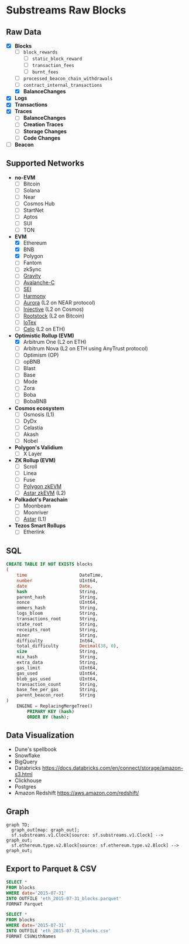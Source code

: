 # Substreams Raw Blocks

## Raw Data

- [x] **Blocks**
  - [ ] `block_rewards`
    - [ ] `static_block_reward`
    - [ ] `transaction_fees`
    - [ ] `burnt_fees`
  - [ ] `processed_beacon_chain_withdrawals`
  - [ ] `contract_internal_transactions`
  - [x] **BalanceChanges**
- [x] **Logs**
- [x] **Transactions**
- [x] **Traces**
  - [ ] **BalanceChanges**
  - [ ] **Creation Traces**
  - [ ] **Storage Changes**
  - [ ] **Code Changes**
- [ ] **Beacon**

## Supported Networks

- **no-EVM**
  - [ ] Bitcoin
  - [ ] Solana
  - [ ] Near
  - [ ] Cosmos Hub
  - [ ] StartNet
  - [ ] Aptos
  - [ ] SUI
  - [ ] TON
- **EVM**
  - [x] Ethereum
  - [x] BNB
  - [x] Polygon
  - [ ] Fantom
  - [ ] zkSync
  - [ ] [Gravity](https://gravity.xyz/)
  - [ ] [Avalanche-C](https://avax.network/)
  - [ ] [SEI](https://www.sei.io/)
  - [ ] [Harmony](https://www.harmony.one/)
  - [ ] [Aurora](https://aurora.dev/) (L2 on NEAR protocol)
  - [ ] [Injective](https://injective.com/) (L2 on Cosmos)
  - [ ] [Rootstock](https://rootstock.io/) (L2 on Bitcoin)
  - [ ] [IoTex](https://iotex.io/)
  - [ ] [Celo](https://celo.org/) (L2 on ETH)
- **Optimistic Rollup (EVM)**
  - [x] Arbitrum One (L2 on ETH)
  - [ ] Arbitrum Nova (L2 on ETH using AnyTrust protocol)
  - [ ] Optimism (OP)
  - [ ] opBNB
  - [ ] Blast
  - [ ] Base
  - [ ] Mode
  - [ ] Zora
  - [ ] Boba
  - [ ] BobaBNB
- **Cosmos ecosystem**
  - [ ] Osmosis (L1)
  - [ ] DyDx
  - [ ] Celastia
  - [ ] Akash
  - [ ] Nobel
- **Polygon's Validium**
  - [ ] X Layer
- **ZK Rollup (EVM)**
  - [ ] Scroll
  - [ ] Linea
  - [ ] Fuse
  - [ ] [Polygon zkEVM](https://polygon.technology/polygon-zkevm)
  - [ ] [Astar zkEVM](https://astar.network/) (L2)
- **Polkadot's Parachain**
  - [ ] Moonbeam
  - [ ] Moonriver
  - [ ] [Astar](https://astar.network/) (L1)
- **Tezos Smart Rollups**
  - [ ] Etherlink

## SQL

```sql
CREATE TABLE IF NOT EXISTS blocks
(
    time                    DateTime,
    number                  UInt64,
    date                    Date,
    hash                    String,
    parent_hash             String,
    nonce                   UInt64,
    ommers_hash             String,
    logs_bloom              String,
    transactions_root       String,
    state_root              String,
    receipts_root           String,
    miner                   String,
    difficulty              Int64,
    total_difficulty        Decimal(38, 0),
    size                    String,
    mix_hash                String,
    extra_data              String,
    gas_limit               UInt64,
    gas_used                UInt64,
    blob_gas_used           UInt64,
    transaction_count       String,
    base_fee_per_gas        String,
    parent_beacon_root      String
)
    ENGINE = ReplacingMergeTree()
        PRIMARY KEY (hash)
        ORDER BY (hash);
```

## Data Visualization

- Dune's spellbook
- Snowflake
- BigQuery
- Databricks
  <https://docs.databricks.com/en/connect/storage/amazon-s3.html>
- Clickhouse
- Postgres
- Amazon Redshift
  <https://aws.amazon.com/redshift/>

## Graph

```mermaid
graph TD;
  graph_out[map: graph_out];
  sf.substreams.v1.Clock[source: sf.substreams.v1.Clock] --> graph_out;
  sf.ethereum.type.v2.Block[source: sf.ethereum.type.v2.Block] --> graph_out;
```

## Export to Parquet & CSV

```sql
SELECT *
FROM blocks
WHERE date='2015-07-31'
INTO OUTFILE 'eth_2015-07-31_blocks.parquet'
FORMAT Parquet
```

```sql
SELECT *
FROM blocks
WHERE date='2015-07-31'
INTO OUTFILE 'eth_2015-07-31_blocks.csv'
FORMAT CSVWithNames
```
